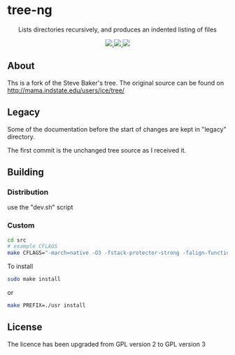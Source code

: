 # tree-ng

<p align="center">
    Lists directories recursively, and produces an indented listing of files
</p>

<p align="center">
    <a href="https://gitlab.com/xgqt/tree-ng/pipelines">
        <img src="https://gitlab.com/xgqt/tree-ng/badges/master/pipeline.svg">
    </a>
    <a href="https://gitlab.com/xgqt/tree-ng/commits/master.atom">
        <img src="https://img.shields.io/badge/feed-atom-orange.svg">
    </a>
    <a href="./LICENSE.md">
        <img src="https://img.shields.io/badge/license-GPLv3-blue.svg">
    </a>
</p>


## About

Ths is a fork of the Steve Baker's tree.
The original source can be found on http://mama.indstate.edu/users/ice/tree/ 


## Legacy

Some of the documentation before the start of changes are kept in "legacy" directory.

The first commit is the unchanged tree source as I received it.


## Building

### Distribution

use the "dev.sh" script

### Custom

```bash
cd src
# example CFLAGS
make CFLAGS="-march=native -O3 -fstack-protector-strong -falign-functions=32 -pipe" -j$(nproc)
```

To install

```bash
sudo make install
```

or

```bash
make PREFIX=./usr install
```


## License

The licence has been upgraded from GPL version 2 to GPL version 3
